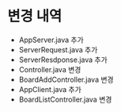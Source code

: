 # 변경 내역
- AppServer.java 추가
- ServerRequest.java 추가
- ServerResdponse.java 추가
- Controller.java 변경
- BoardAddController.java 변경
- AppClient.java 추가
- BoardListController.java 변경